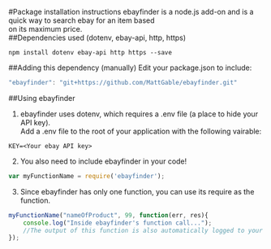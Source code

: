 #Package installation instructions
ebayfinder is a node.js add-on and is a quick way to search ebay for an item based <br />
on its maximum price.<br />
##Dependencies used (dotenv, ebay-api, http, https)
```shell
npm install dotenv ebay-api http https --save
```
##Adding this dependency (manually)
Edit your package.json to include:
```javascript
"ebayfinder": "git+https://github.com/MattGable/ebayfinder.git"
```
##Using ebayfinder
1) ebayfinder uses dotenv, which requires a .env file (a place to hide your API key).<br />
Add a .env file to the root of your application with the following vairable:
```shell
KEY=<Your ebay API key>
```
2) You also need to include ebayfinder in your code!
```javascript
var myFunctionName = require('ebayfinder');
```
3) Since ebayfinder has only one function, you can use its require as the function.
```javascript
myFunctionName("nameOfProduct", 99, function(err, res){
    console.log("Inside ebayfinder's function call...");
    //The output of this function is also automatically logged to your console.
});
```

